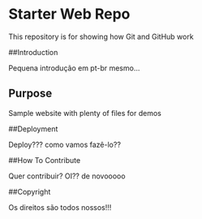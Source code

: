 # Starter Web Repo

This repository is for showing how Git and GitHub work

##Introduction

Pequena introdução em pt-br mesmo...

## Purpose

Sample website with plenty of files for demos

##Deployment

Deploy??? como vamos fazê-lo??

##How To Contribute

Quer contribuir? OI?? de novooooo

##Copyright

Os direitos são todos nossos!!!